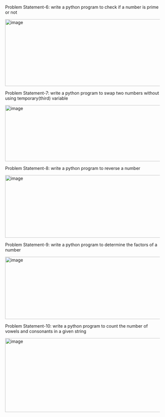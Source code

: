 Problem Statement-6:
write a python program to check if a number is prime or not

<img width="921" height="218" alt="image" src="https://github.com/user-attachments/assets/58b01f7a-c24c-4953-b3c3-526d83ea34f3" />



Problem Statement-7:
write a python program to swap two numbers without using temporary(third) variable

<img width="912" height="183" alt="image" src="https://github.com/user-attachments/assets/c0882485-c30c-4159-ab2d-b84fcd3839b6" />



Problem Statement-8:
write a python program  to reverse a number

<img width="921" height="204" alt="image" src="https://github.com/user-attachments/assets/df05da79-7d59-4810-96e8-c16a7bb014e6" />



Problem Statement-9:
write a python program to determine the factors of a number

<img width="914" height="203" alt="image" src="https://github.com/user-attachments/assets/28233b87-16e1-427e-bbf5-2464a1f39844" />



Problem Statement-10:
write a python program to count the number of vowels and consonants in a given string

<img width="916" height="241" alt="image" src="https://github.com/user-attachments/assets/a48cb655-607e-4172-876c-4ed697fc98d4" />







